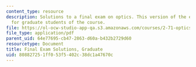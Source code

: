 ```yaml
---
content_type: resource
description: Solutions to a final exam on optics. This version of the exam is intended
  for graduate students of the course.
file: https://ol-ocw-studio-app-qa.s3.amazonaws.com/courses/2-71-optics-spring-2009/808827251ff053f5402c38dc1a47670c_MIT2_71S09_gfinal_sol.pdf
file_type: application/pdf
parent_uid: 64e77695-cb47-2863-d60a-b432b2729d60
resourcetype: Document
title: Final Exam Solutions, Graduate
uid: 80882725-1ff0-53f5-402c-38dc1a47670c
---
```

